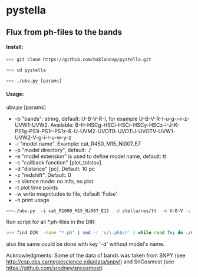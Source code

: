 # pystella

## Flux from ph-files to the bands

#### Install:
```bash
>>> git clone https://github.com/baklanovp/pystella.git

>>> cd pystella

>>> ./ubv.py [params]
```

#### Usage:

  ubv.py [params]

-  -b "bands": string, default: U-B-V-R-I, for example U-B-V-R-I-u-g-i-r-z-UVW1-UVW2.
     Available: B-H-HSCg-HSCi-HSCr-HSCy-HSCz-I-J-K-PS1g-PS1i-PS1r-PS1z-R-U-UVM2-UVOTB-UVOTU-UVOTV-UVW1-UVW2-V-g-i-r-u-w-y-z
-  -i "model name".  Example: cat_R450_M15_Ni007_E7
-  -p "model directory", default: ./
-  -e "model extension" is used to define model name, default: tt 
-  -c "callback function" [plot_tolstov].
-  -d "distance" [pc].  Default: 10 pc
-  -z "redshift".  Default: 0
-  -s  silence mode: no info, no plot
-  -t  plot time points
-  -w  write magnitudes to file, default 'False'
-  -h  print usage


```bash
>>>./ubv.py  -i cat_R1000_M15_Ni007_E15  -d stella/res/tt  -b U-B-V -z 2 -d 16e9
```

Run script for all *.ph-files in the DIR:
```bash
>>> find DIR  -name "*.ph" | sed -r 's/\.ph$//' | while read fn; do ./ubv.py -i $(basename  $fn)  -d $(dirname $fn) -s; done
```
also the same could be done with key '-d' without model's name. 


Acknowledgments:
    Some of the data of bands was taken from  SNPY (see http://csp.obs.carnegiescience.edu/data/snpy/) and
    SnCosmost (see https://github.com/srodney/sncosmost)